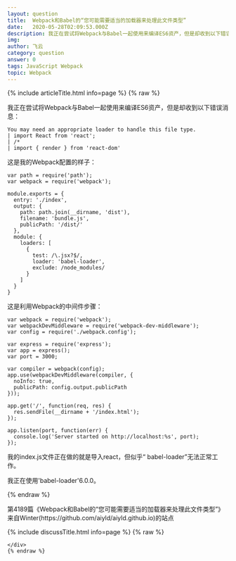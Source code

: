 ```yaml
---
layout: question
title:  Webpack和Babel的“您可能需要适当的加载器来处理此文件类型”
date:   2020-05-28T02:09:53.000Z
description: 我正在尝试将Webpack与Babel一起使用来编译ES6资产，但是却收到以下错误消息：You may need an appropriate loa...
img: 
author: 飞云
category: question
answer: 0
tags: JavaScript Webpack
topic: Webpack
---
```

<div class="article-root">
  <div class="article">
    {% include articleTitle.html info=page %}
    {% raw %}
    <div class="article-content"><p><font style="vertical-align: inherit;"><font style="vertical-align: inherit;">我正在尝试将Webpack与Babel一起使用来编译ES6资产，但是却收到以下错误消息：</font></font></p>

<pre class="lang-js prettyprint prettyprinted" style=""><code><span class="typ">You</span><span class="pln"> may need an appropriate loader to handle </span><span class="kwd">this</span><span class="pln"> file type</span><span class="pun">.</span><span class="pln">
</span><span class="pun">|</span><span class="pln"> </span><span class="kwd">import</span><span class="pln"> </span><span class="typ">React</span><span class="pln"> </span><span class="kwd">from</span><span class="pln"> </span><span class="str">'react'</span><span class="pun">;</span><span class="pln">
</span><span class="pun">|</span><span class="pln"> </span><span class="com">/*
| import { render } from 'react-dom'</span></code></pre>

<p><font style="vertical-align: inherit;"><font style="vertical-align: inherit;">这是我的Webpack配置的样子：</font></font></p>

<pre class="lang-js prettyprint prettyprinted" style=""><code><span class="kwd">var</span><span class="pln"> path </span><span class="pun">=</span><span class="pln"> require</span><span class="pun">(</span><span class="str">'path'</span><span class="pun">);</span><span class="pln">
</span><span class="kwd">var</span><span class="pln"> webpack </span><span class="pun">=</span><span class="pln"> require</span><span class="pun">(</span><span class="str">'webpack'</span><span class="pun">);</span><span class="pln">

module</span><span class="pun">.</span><span class="pln">exports </span><span class="pun">=</span><span class="pln"> </span><span class="pun">{</span><span class="pln">
  entry</span><span class="pun">:</span><span class="pln"> </span><span class="str">'./index'</span><span class="pun">,</span><span class="pln">
  output</span><span class="pun">:</span><span class="pln"> </span><span class="pun">{</span><span class="pln">
    path</span><span class="pun">:</span><span class="pln"> path</span><span class="pun">.</span><span class="pln">join</span><span class="pun">(</span><span class="pln">__dirname</span><span class="pun">,</span><span class="pln"> </span><span class="str">'dist'</span><span class="pun">),</span><span class="pln">
    filename</span><span class="pun">:</span><span class="pln"> </span><span class="str">'bundle.js'</span><span class="pun">,</span><span class="pln">
    publicPath</span><span class="pun">:</span><span class="pln"> </span><span class="str">'/dist/'</span><span class="pln">
  </span><span class="pun">},</span><span class="pln">
  module</span><span class="pun">:</span><span class="pln"> </span><span class="pun">{</span><span class="pln">
    loaders</span><span class="pun">:</span><span class="pln"> </span><span class="pun">[</span><span class="pln">
      </span><span class="pun">{</span><span class="pln">
        test</span><span class="pun">:</span><span class="pln"> </span><span class="str">/\.jsx?$/</span><span class="pun">,</span><span class="pln">
        loader</span><span class="pun">:</span><span class="pln"> </span><span class="str">'babel-loader'</span><span class="pun">,</span><span class="pln">
        exclude</span><span class="pun">:</span><span class="pln"> </span><span class="str">/node_modules/</span><span class="pln">
      </span><span class="pun">}</span><span class="pln">
    </span><span class="pun">]</span><span class="pln">
  </span><span class="pun">}</span><span class="pln">
</span><span class="pun">}</span></code></pre>

<p><font style="vertical-align: inherit;"><font style="vertical-align: inherit;">这是利用Webpack的中间件步骤：</font></font></p>

<pre class="lang-js prettyprint prettyprinted" style=""><code><span class="kwd">var</span><span class="pln"> webpack </span><span class="pun">=</span><span class="pln"> require</span><span class="pun">(</span><span class="str">'webpack'</span><span class="pun">);</span><span class="pln">
</span><span class="kwd">var</span><span class="pln"> webpackDevMiddleware </span><span class="pun">=</span><span class="pln"> require</span><span class="pun">(</span><span class="str">'webpack-dev-middleware'</span><span class="pun">);</span><span class="pln">
</span><span class="kwd">var</span><span class="pln"> config </span><span class="pun">=</span><span class="pln"> require</span><span class="pun">(</span><span class="str">'./webpack.config'</span><span class="pun">);</span><span class="pln">

</span><span class="kwd">var</span><span class="pln"> express </span><span class="pun">=</span><span class="pln"> require</span><span class="pun">(</span><span class="str">'express'</span><span class="pun">);</span><span class="pln">
</span><span class="kwd">var</span><span class="pln"> app </span><span class="pun">=</span><span class="pln"> express</span><span class="pun">();</span><span class="pln">
</span><span class="kwd">var</span><span class="pln"> port </span><span class="pun">=</span><span class="pln"> </span><span class="lit">3000</span><span class="pun">;</span><span class="pln">

</span><span class="kwd">var</span><span class="pln"> compiler </span><span class="pun">=</span><span class="pln"> webpack</span><span class="pun">(</span><span class="pln">config</span><span class="pun">);</span><span class="pln">
app</span><span class="pun">.</span><span class="pln">use</span><span class="pun">(</span><span class="pln">webpackDevMiddleware</span><span class="pun">(</span><span class="pln">compiler</span><span class="pun">,</span><span class="pln"> </span><span class="pun">{</span><span class="pln">
  noInfo</span><span class="pun">:</span><span class="pln"> </span><span class="kwd">true</span><span class="pun">,</span><span class="pln">
  publicPath</span><span class="pun">:</span><span class="pln"> config</span><span class="pun">.</span><span class="pln">output</span><span class="pun">.</span><span class="pln">publicPath
</span><span class="pun">}));</span><span class="pln">

app</span><span class="pun">.</span><span class="kwd">get</span><span class="pun">(</span><span class="str">'/'</span><span class="pun">,</span><span class="pln"> </span><span class="kwd">function</span><span class="pun">(</span><span class="pln">req</span><span class="pun">,</span><span class="pln"> res</span><span class="pun">)</span><span class="pln"> </span><span class="pun">{</span><span class="pln">
  res</span><span class="pun">.</span><span class="pln">sendFile</span><span class="pun">(</span><span class="pln">__dirname </span><span class="pun">+</span><span class="pln"> </span><span class="str">'/index.html'</span><span class="pun">);</span><span class="pln">
</span><span class="pun">});</span><span class="pln">

app</span><span class="pun">.</span><span class="pln">listen</span><span class="pun">(</span><span class="pln">port</span><span class="pun">,</span><span class="pln"> </span><span class="kwd">function</span><span class="pun">(</span><span class="pln">err</span><span class="pun">)</span><span class="pln"> </span><span class="pun">{</span><span class="pln">
  console</span><span class="pun">.</span><span class="pln">log</span><span class="pun">(</span><span class="str">'Server started on http://localhost:%s'</span><span class="pun">,</span><span class="pln"> port</span><span class="pun">);</span><span class="pln">
</span><span class="pun">});</span></code></pre>

<p><font style="vertical-align: inherit;"><font style="vertical-align: inherit;">我的index.js文件正在做的就是导入react，但似乎“ babel-loader”无法正常工作。</font></font></p>

<p><font style="vertical-align: inherit;"><font style="vertical-align: inherit;">我正在使用'babel-loader'6.0.0。</font></font></p></div>
    {% endraw %}
  </div>
  <p class="winter_mark">第4189篇《Webpack和Babel的“您可能需要适当的加载器来处理此文件类型”》来自Winter(https://github.com/aiyld/aiyld.github.io)的站点</p>
  <div class="discuss-wrapper">
    {% include discussTitle.html info=page %}
    {% raw %}
    <div class="discuss-list">
    
    </div>
    {% endraw %}
  </div>
<div>
